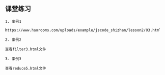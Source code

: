 
## 课堂练习

    1. 案例1
    
    https://www.haorooms.com/uploads/example/jscode_shizhan/lesson2/03.html
    
    2. 案例2
    
    查看filter3.html文件
    
    3. 案例3
    
    查看reduce5.html文件
